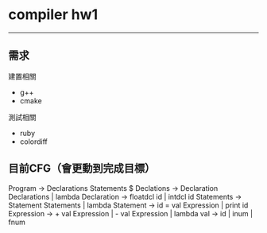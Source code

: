 # compiler hw1

---

## 需求

建置相關

 - g++
 - cmake

測試相關

 - ruby
 - colordiff

## 目前CFG（會更動到完成目標）
Program -> Declarations Statements $
Declations -> Declaration Declarations
            | lambda
Declaration -> floatdcl id
             | intdcl id
Statements -> Statement Statements
            | lambda
Statement -> id = val Expression
           | print id
Expression -> + val Expression
            | - val Expression
            | lambda
val -> id
     | inum
     | fnum


